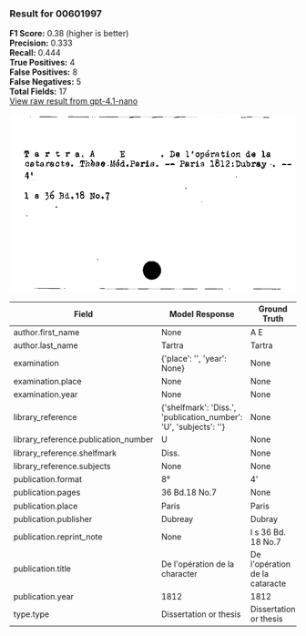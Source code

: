### Result for 00601997
**F1 Score:** 0.38 (higher is better)<br>**Precision:** 0.333<br>**Recall:** 0.444<br>**True Positives:** 4<br>**False Positives:** 8<br>**False Negatives:** 5<br>**Total Fields:** 17<br>[View raw result from gpt-4.1-nano](https://github.com/RISE-UNIBAS/humanities_data_benchmark/blob/main/results/2025-09-02/T0162/request_T0162_00601997.json)

<img src="https://github.com/RISE-UNIBAS/humanities_data_benchmark/blob/main/benchmarks/zettelkatalog/images/00601997.jpg?raw=true" alt="00601997" width="600px">

| Field | Model Response | Ground Truth | Fuzzy Score | Match |
|-------|----------------|--------------|-------------|-------|
| author.first_name | None | A E | 0.000 | ❌ |
| author.last_name | Tartra | Tartra | 1.000 | ✅ |
| examination | {'place': '', 'year': None} | None | 0.000 | ❌ |
| examination.place | None | None | 1.000 | ✅ |
| examination.year | None | None | 1.000 | ✅ |
| library_reference | {'shelfmark': 'Diss.', 'publication_number': 'U', 'subjects': ''} | None | 0.000 | ❌ |
| library_reference.publication_number | U | None | 0.000 | ❌ |
| library_reference.shelfmark | Diss. | None | 0.000 | ❌ |
| library_reference.subjects | None | None | 1.000 | ✅ |
| publication.format | 8° | 4' | 0.000 | ❌ |
| publication.pages | 36 Bd.18 No.7 | None | 0.000 | ❌ |
| publication.place | Paris | Paris | 1.000 | ✅ |
| publication.publisher | Dubreay | Dubray | 0.923 | ❌ |
| publication.reprint_note | None | l s 36 Bd. 18 No.7 | 0.000 | ❌ |
| publication.title | De l'opération de la character | De l'opération de la cataracte | 0.933 | ❌ |
| publication.year | 1812 | 1812 | 1.000 | ✅ |
| type.type | Dissertation or thesis | Dissertation or thesis | 1.000 | ✅ |
